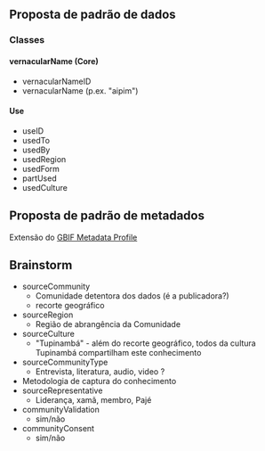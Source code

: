 ## Proposta de padrão de dados

### Classes

#### vernacularName (Core)

* vernacularNameID
* vernacularName (p.ex. "aipim")

####  Use

* useID
* usedTo
* usedBy
* usedRegion
* usedForm
* partUsed
* usedCulture

## Proposta de padrão de metadados

Extensão do [GBIF Metadata Profile](https://ipt.gbif.org/manual/en/ipt/latest/gbif-metadata-profile)


## Brainstorm

* sourceCommunity
  * Comunidade detentora dos dados (é a publicadora?)
  * recorte geográfico
* sourceRegion
  * Região de abrangência da Comunidade
* sourceCulture
  * "Tupinambá" - além do recorte geográfico, todos da cultura Tupinambá compartilham este conhecimento
* sourceCommunityType
  * Entrevista, literatura, audio, video ?
* Metodologia de captura do conhecimento
* sourceRepresentative
  * Liderança, xamã, membro, Pajé
* communityValidation
  * sim/não
* communityConsent
  * sim/não